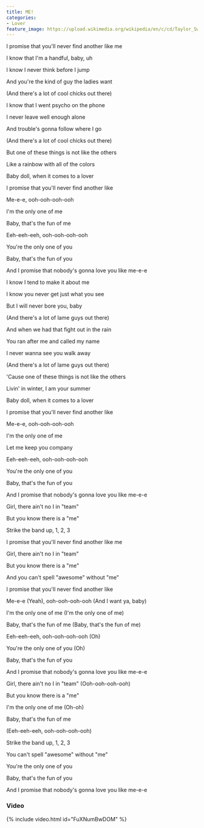 ```yaml
---
title: ME!
categories:
- Lover
feature_image: https://upload.wikimedia.org/wikipedia/en/c/cd/Taylor_Swift_-_Lover.png
--- 
```

I promise that you'll never find another like me

I know that I'm a handful, baby, uh

I know I never think before I jump

And you're the kind of guy the ladies want

(And there's a lot of cool chicks out there)

I know that I went psycho on the phone

I never leave well enough alone

And trouble's gonna follow where I go

(And there's a lot of cool chicks out there)

But one of these things is not like the others

Like a rainbow with all of the colors

Baby doll, when it comes to a lover

I promise that you'll never find another like

Me-e-e, ooh-ooh-ooh-ooh

I'm the only one of me

Baby, that's the fun of me

Eeh-eeh-eeh, ooh-ooh-ooh-ooh

You're the only one of you

Baby, that's the fun of you

And I promise that nobody's gonna love you like me-e-e

I know I tend to make it about me

I know you never get just what you see

But I will never bore you, baby

(And there's a lot of lame guys out there)

And when we had that fight out in the rain

You ran after me and called my name

I never wanna see you walk away

(And there's a lot of lame guys out there)

'Cause one of these things is not like the others

Livin' in winter, I am your summer

Baby doll, when it comes to a lover

I promise that you'll never find another like

Me-e-e, ooh-ooh-ooh-ooh

I'm the only one of me

Let me keep you company

Eeh-eeh-eeh, ooh-ooh-ooh-ooh

You're the only one of you

Baby, that's the fun of you

And I promise that nobody's gonna love you like me-e-e

Girl, there ain't no I in "team"

But you know there is a "me"

Strike the band up, 1, 2, 3

I promise that you'll never find another like me

Girl, there ain't no I in "team"

But you know there is a "me"

And you can't spell "awesome" without "me"

I promise that you'll never find another like

Me-e-e (Yeah), ooh-ooh-ooh-ooh (And I want ya, baby)

I'm the only one of me (I'm the only one of me)

Baby, that's the fun of me (Baby, that's the fun of me)

Eeh-eeh-eeh, ooh-ooh-ooh-ooh (Oh)

You're the only one of you (Oh)

Baby, that's the fun of you

And I promise that nobody's gonna love you like me-e-e

Girl, there ain't no I in "team" (Ooh-ooh-ooh-ooh)

But you know there is a "me"

I'm the only one of me (Oh-oh)

Baby, that's the fun of me

(Eeh-eeh-eeh, ooh-ooh-ooh-ooh)

Strike the band up, 1, 2, 3

You can't spell "awesome" without "me"

You're the only one of you

Baby, that's the fun of you

And I promise that nobody's gonna love you like me-e-e
### Video

{% include video.html id="FuXNumBwDOM" %}

